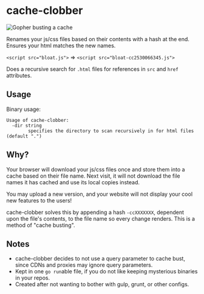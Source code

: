 # cache-clobber

![Gopher busting a cache](https://i.imgur.com/xFKKhVj.png)

Renames your js/css files based on their contents with a hash at the end. 
Ensures your html matches the new names.

`<script src="bloat.js">` => `<script src="bloat-cc2530066345.js">`

Does a recursive search for `.html` files for references in `src` and `href` attributes. 

## Usage

Binary usage:
```
Usage of cache-clobber:
  -dir string
        specifies the directory to scan recursively in for html files (default ".")
```

## Why?

Your browser will download your js/css files once and store them into a cache based on their file name. Next visit, it will not download the file names it has cached and use its local copies instead. 

You may upload a new version, and your website will not display your cool new features to the users!

cache-clobber solves this by appending a hash `-ccXXXXXXX`, dependent upon the file's contents, to the file name so every change renders. This is a method of "cache busting".

## Notes

- cache-clobber decides to not use a query parameter to cache bust, since CDNs and proxies may ignore query parameters.
- Kept in one `go run`able file, if you do not like keeping mysterious binaries in your repos.
- Created after not wanting to bother with gulp, grunt, or other configs.
